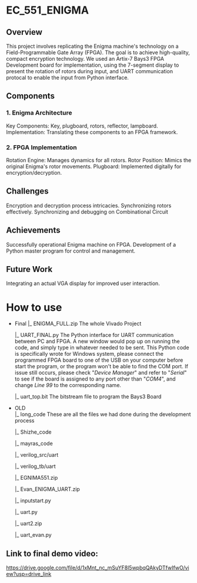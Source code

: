 # EC_551_ENIGMA
## Overview
This project involves replicating the Enigma machine's technology on a Field-Programmable Gate Array (FPGA). The goal is to achieve high-quality, compact encryption technology.
We used an Artix-7 Bays3 FPGA Development board for implementation, using the 7-segment display to present the rotation of rotors during input, and UART communication protocal
to enable the input from Python interface.

## Components
### 1. Enigma Architecture
Key Components: Key, plugboard, rotors, reflector, lampboard.
Implementation: Translating these components to an FPGA framework.
### 2. FPGA Implementation
Rotation Engine: Manages dynamics for all rotors.
Rotor Position: Mimics the original Enigma's rotor movements.
Plugboard: Implemented digitally for encryption/decryption.

## Challenges
Encryption and decryption process intricacies.
Synchronizing rotors effectively.
Synchronizing and debugging on Combinational Circuit 

## Achievements
Successfully operational Enigma machine on FPGA.
Development of a Python master program for control and management.

## Future Work
Integrating an actual VGA display for improved user interaction.

# How to use
- Final
  |_  ENIGMA_FULL.zip    The whole Vivado Project
  
  |_  UART_FINAL.py      The Python interface for UART communication between PC and FPGA. A new window would pop up on running the code, and simply type in whatever needed to
                         be sent. This Python code is specifically wrote for Windows system, please connect the programmed FPGA board to one of the USB on your computer before
                         start the program, or the program won't be able to find the COM port. If issue still occurs, please check "*Device Manager*" and refer to "*Serial*" to 
                         see if the board is assigned to any port other than "*COM4*", and change *Line 99* to the corresponding name.
  
  |_  uart_top.bit       The bitstream file to program the Bays3 Board
- OLD                    
  |_  long_code          These are all the files we had done during the development process
       
  |_  Shizhe_code
  
  |_  mayras_code
  
  |_  verilog_src/uart
  
  |_  verilog_tb/uart
  
  |_  EGNIMA551.zip
  
  |_  Evan_ENIGMA_UART.zip
  
  |_  inputstart.py
  
  |_  uart.py
  
  |_  uart2.zip
  
  |_  uart_evan.py                


## Link to final demo video: 
https://drive.google.com/file/d/1xMnt_nc_mSuYF8l5wpbqQAkyDTfwIfwO/view?usp=drive_link
